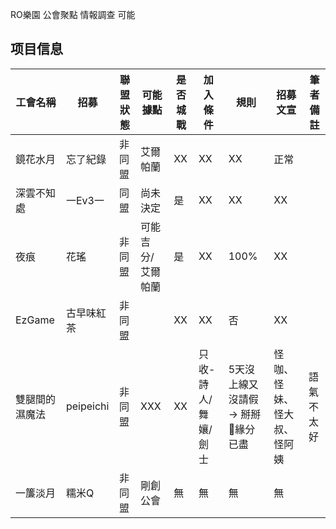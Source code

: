 RO樂園 公會聚點 情報調查 
 可能


## 项目信息

| 工會名稱 | 招募 | 聯盟狀態 | 可能據點 | 是否城戰 | 加入條件 | 規則 | 招募文宣  | 筆者備註 |
|----------|----------|----------|----------|--------|------|------------|----------|----------|
| 鏡花水月    | 忘了紀錄   | 非同盟 | 艾爾帕蘭 |XX   | XX | XX        | 正常   | |
| 深雲不知處   | 一Ev3一    | 同盟  | 尚未決定 | 是   | XX | XX         | XX | |
| 夜痕      | 花瑤     | 非同盟 | 可能吉分/艾爾帕蘭 |  是  | XX | 100%       | XX | |
|  EzGame    | 古早味紅茶   | 非同盟 | | XX  | XX | 否      |XX | |
| 雙腿間的濕魔法  |  peipeichi   | 非同盟 | XXX | XX  |只收-詩人/舞孃/劍士| 5天沒上線又沒請假 → 掰掰👋緣分已盡     | 怪咖、怪妹、怪大叔、怪阿姨|語氣不太好 |
|  一簾淡月    | 糯米Q     | 非同盟 | 剛創公會 | 無  |無  | 無       | 無 | |


